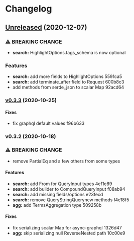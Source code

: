 # Changelog

## [Unreleased](https://github.com/voxjar/elastiql/compare/v0.3.3...HEAD) (2020-12-07)

### ⚠ BREAKING CHANGE

* **search:** HighlightOptions.tags_schema is now optional

### Features

* **search:** add more fields to HighlightOptions 5591ca5
* **search:** add terminate_after field to Request 600b8c3
* add methods from serde_json to scalar Map 92acd64


### [v0.3.3](https://github.com/voxjar/elastiql/compare/v0.3.2...v0.3.3) (2020-10-25)

#### Fixes

* fix graphql default values f96b633


### v0.3.2 (2020-10-18)

### ⚠ BREAKING CHANGE

* remove PartialEq and a few others from some types

#### Features

* **search:** add From<Query> for QueryInput types 4ef1e89
* **search:** add builder to CompoundQueryInput f08ab94
* **search:** add missing fields/options e23fecd
* **search:** remove QueryStringQuerynew methods f4e18f5
* **agg:** add TermsAggregation type 509258b

#### Fixes

* fix serializing scalar Map for async-graphql 1326d47
* **agg:** skip serializing null ReverseNested path 10c00e9


